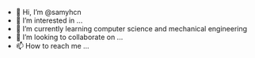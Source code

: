 - 👋 Hi, I’m @samyhcn
- 👀 I’m interested in ...
- 🌱 I’m currently learning computer science and mechanical engineering
- 💞️ I’m looking to collaborate on ...
- 📫 How to reach me ...

<!---
samyhcn/samyhcn is a ✨ special ✨ repository because its `README.md` (this file) appears on your GitHub profile.
You can click the Preview link to take a look at your changes.
--->
